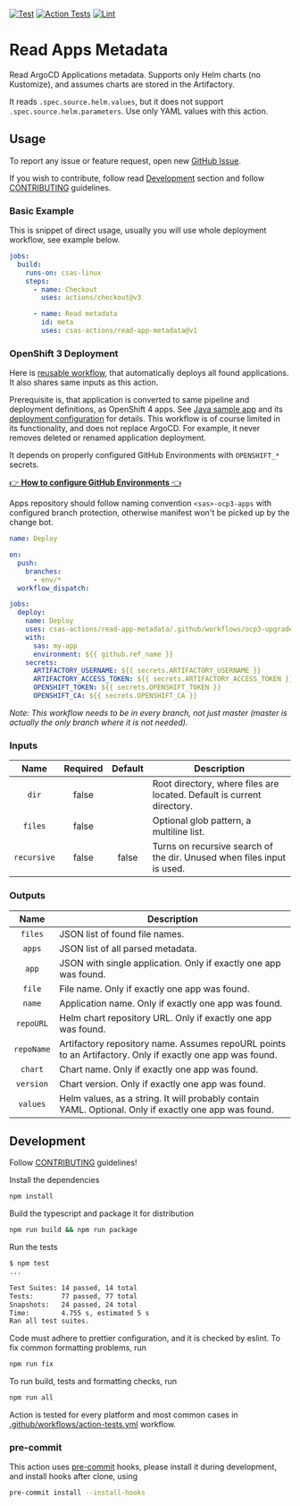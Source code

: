 [![Test](https://github.com/csas-actions/read-app-metadata/actions/workflows/test.yml/badge.svg)](https://github.com/csas-actions/read-app-metadata/actions/workflows/test.yml)
[![Action Tests](https://github.com/csas-actions/read-app-metadata/actions/workflows/action-tests.yml/badge.svg)](https://github.com/csas-actions/read-app-metadata/actions/workflows/action-tests.yml)
[![Lint](https://github.com/csas-actions/read-app-metadata/actions/workflows/lint.yml/badge.svg)](https://github.com/csas-actions/read-app-metadata/actions/workflows/lint.yml)

# Read Apps Metadata

Read ArgoCD Applications metadata. Supports only Helm charts (no Kustomize), and assumes charts are stored in the
Artifactory.

It reads `.spec.source.helm.values`, but it does not support `.spec.source.helm.parameters`. Use only YAML values
with this action.

## Usage

To report any issue or feature request, open
new [GitHub Issue](https://github.com/csas-actions/read-app-metadata/issues/new/choose).

If you wish to contribute, follow read [Development](#development) section and follow [CONTRIBUTING](./CONTRIBUTING.md)
guidelines.

### Basic Example

This is snippet of direct usage, usually you will use whole deployment workflow, see example below.

```yaml
jobs:
  build:
    runs-on: csas-linux
    steps:
      - name: Checkout
        uses: actions/checkout@v3

      - name: Read metadata
        id: meta
        uses: csas-actions/read-app-metadata@v1
```

### OpenShift 3 Deployment

Here is [reusable workflow](.github/workflows/ocp3-upgrade-apps.yml), that automatically deploys all found applications.
It also shares same inputs as this action.

Prerequisite is, that application is converted to same pipeline and deployment definitions, as OpenShift 4 apps.
See [Java sample app](https://github.com/csas-dev/cicd-samples-java-app-spring-maven) and
its [deployment configuration](https://github.com/csas-ops/cicd-samples-ocp4s-apps/blob/env/dev/java-app-spring-maven.yml)
for details. This workflow is of course limited in its functionality, and does not replace ArgoCD. For example, it
never removes deleted or renamed application deployment.

It depends on properly configured GitHub Environments with `OPENSHIFT_*` secrets.

[:point_right: **How to configure GitHub Environments** :point_left:](./docs/ocp3-environments.md)

Apps repository should follow naming convention `<sas>-ocp3-apps` with configured branch protection,
otherwise manifest won't be picked up by the change bot.

```yaml
name: Deploy

on:
  push:
    branches:
      - env/*
  workflow_dispatch:

jobs:
  deploy:
    name: Deploy
    uses: csas-actions/read-app-metadata/.github/workflows/ocp3-upgrade-apps.yml@v1
    with:
      sas: my-app
      environment: ${{ github.ref_name }}
    secrets:
      ARTIFACTORY_USERNAME: ${{ secrets.ARTIFACTORY_USERNAME }}
      ARTIFACTORY_ACCESS_TOKEN: ${{ secrets.ARTIFACTORY_ACCESS_TOKEN }}
      OPENSHIFT_TOKEN: ${{ secrets.OPENSHIFT_TOKEN }}
      OPENSHIFT_CA: ${{ secrets.OPENSHIFT_CA }}
```

_Note: This workflow needs to be in every branch, not just master (master is actually the only branch where it is not
needed)._

### Inputs

<!--(inputs-start)-->

| Name  | Required | Default | Description |
| :---: | :------: | :-----: | ----------- |
| `dir` | false |  | Root directory, where files are located. Default is current directory. |
| `files` | false |  | Optional glob pattern, a multiline list. |
| `recursive` | false | false | Turns on recursive search of the dir. Unused when files input is used. |

<!--(inputs-end)-->

### Outputs

<!--(outputs-start)-->

| Name  | Description |
| :---: | ----------- |
| `files` | JSON list of found file names. |
| `apps` | JSON list of all parsed metadata. |
| `app` | JSON with single application. Only if exactly one app was found. |
| `file` | File name. Only if exactly one app was found. |
| `name` | Application name. Only if exactly one app was found. |
| `repoURL` | Helm chart repository URL. Only if exactly one app was found. |
| `repoName` | Artifactory repository name. Assumes repoURL points to an Artifactory. Only if exactly one app was found. |
| `chart` | Chart name. Only if exactly one app was found. |
| `version` | Chart version. Only if exactly one app was found. |
| `values` | Helm values, as a string. It will probably contain YAML. Optional. Only if exactly one app was found. |

<!--(outputs-end)-->

## Development

Follow [CONTRIBUTING](./CONTRIBUTING.md) guidelines!

Install the dependencies

```bash
npm install
```

Build the typescript and package it for distribution

```bash
npm run build && npm run package
```

Run the tests

```bash
$ npm test
...

Test Suites: 14 passed, 14 total
Tests:       77 passed, 77 total
Snapshots:   24 passed, 24 total
Time:        4.755 s, estimated 5 s
Ran all test suites.
```

Code must adhere to prettier configuration, and it is checked by eslint. To fix common formatting problems, run

```bash
npm run fix
```

To run build, tests and formatting checks, run

```bash
npm run all
```

Action is tested for every platform and most common cases
in [.github/workflows/action-tests.yml](https://github.com/csas-actions/read-app-metadata/actions/workflows/action-tests.yml)
workflow.

### pre-commit

This action uses [pre-commit](https://pre-commit.com/) hooks, please install it during development, and install hooks
after clone, using

```bash
pre-commit install --install-hooks
```
